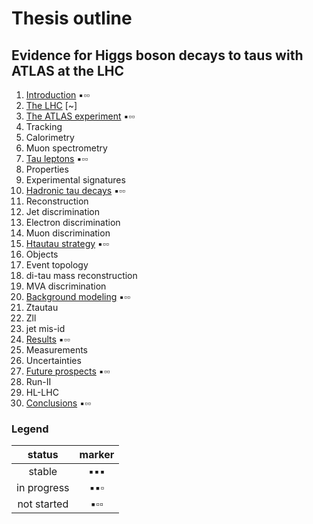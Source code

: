 # Thesis outline

## Evidence for Higgs boson decays to taus with ATLAS at the LHC

1. [Introduction](tex/introduction.tex) :black_small_square::white_small_square::white_small_square:
1. [The LHC](tex/)                  [~]
1. [The ATLAS experiment](tex/)     :black_small_square::white_small_square::white_small_square:
  1. Tracking
  1. Calorimetry
  1. Muon spectrometry
1. [Tau leptons](tex/)              :black_small_square::white_small_square::white_small_square:
  1. Properties
  2. Experimental signatures
1. [Hadronic tau decays](tex/)      :black_small_square::white_small_square::white_small_square:
  1. Reconstruction
  1. Jet discrimination
  1. Electron discrimination
  1. Muon discrimination
1. [Htautau strategy](tex/)         :black_small_square::white_small_square::white_small_square:
  1. Objects
  1. Event topology
  1. di-tau mass reconstruction
  1. MVA discrimination
1. [Background modeling](tex/)      :black_small_square::white_small_square::white_small_square:
  1. Ztautau
  1. Zll
  1. jet mis-id
1. [Results](tex/)                  :black_small_square::white_small_square::white_small_square:
  1. Measurements
  1. Uncertainties
1. [Future prospects](tex/)         :black_small_square::white_small_square::white_small_square:
  1. Run-II
  1. HL-LHC
1. [Conclusions](tex/)              :black_small_square::white_small_square::white_small_square:

### Legend

| status      | marker             |
|:-----------:|:------------------:|
| stable      | :black_small_square::black_small_square::black_small_square: |
| in progress | :black_small_square::black_small_square::white_small_square: |
| not started | :black_small_square::white_small_square::white_small_square: |

